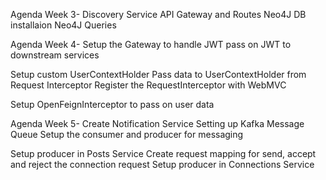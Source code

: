 Agenda Week 3-
Discovery Service
API Gateway and Routes
Neo4J DB installaion 
Neo4J Queries

Agenda Week 4- 
Setup the Gateway to handle JWT
pass on JWT to downstream services

Setup custom UserContextHolder
Pass data to UserContextHolder from Request Interceptor
Register the RequestInterceptor with WebMVC

Setup OpenFeignInterceptor to pass on user data

Agenda Week 5-
Create Notification Service
Setting up Kafka Message Queue
Setup the consumer and producer for messaging 

Setup producer in Posts Service
Create request mapping for send, accept and reject the connection request
Setup producer in Connections Service

